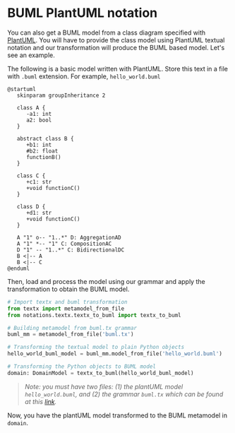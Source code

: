 # BUML PlantUML notation

You can also get a BUML model from a class diagram specified with [PlantUML](https://plantuml.com/). You will have to provide the class model using PlantUML textual notation and our transformation will produce the BUML based model. Let's see an example.

The following is a basic model written with PlantUML. Store this text in a file with `.buml` extension. For example, `hello_world.buml`

```
@startuml
   skinparam groupInheritance 2

   class A {
      -a1: int
      a2: bool
   }

   abstract class B {
      +b1: int
      #b2: float
      functionB()
   }

   class C {
      +c1: str
      +void functionC()
   }

   class D {
      +d1: str
      +void functionC()
   }

   A "1" o-- "1..*" D: AggregationAD
   A "1" *-- "1" C: CompositionAC
   D "1" -- "1..*" C: BidirectionalDC
   B <|-- A
   B <|-- C
@enduml
```

Then, load and process the model using our grammar and apply the transformation to obtain the BUML model.

```python
# Import textx and buml transformation
from textx import metamodel_from_file
from notations.textx.textx_to_buml import textx_to_buml

# Building metamodel from buml.tx grammar
buml_mm = metamodel_from_file('buml.tx')

# Transforming the textual model to plain Python objects
hello_world_buml_model = buml_mm.model_from_file('hello_world.buml')

# Transforming the Python objects to BUML model
domain: DomainModel = textx_to_buml(hello_world_buml_model)
```
> _Note: you must have two files: (1) the plantUML model `hello_world.buml`, and (2) the grammar `buml.tx` which can be found at this [link](https://github.com/BESSER-PEARL/BESSER-UML/blob/master/BUML/notations/textx/buml.tx)._


Now, you have the plantUML model transformed to the BUML metamodel in `domain`.